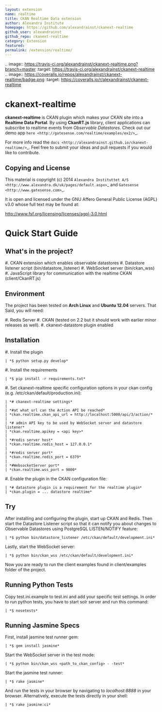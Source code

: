 ```yaml
---
layout: extension
name: realtime
title: CKAN Realtime Data extension
author: Alexandra Institute
homepage: https://github.com/alexandrainst/ckanext-realtime
github_user: alexandrainst
github_repo: ckanext-realtime
category: Extension
featured: 
permalink: /extension/realtime/
---
```



.. image:: https://travis-ci.org/alexandrainst/ckanext-realtime.png?branch=master
	:target: https://travis-ci.org/alexandrainst/ckanext-realtime
.. image:: https://coveralls.io/repos/alexandrainst/ckanext-realtime/badge.png
	:target: https://coveralls.io/r/alexandrainst/ckanext-realtime
	
ckanext-realtime
================

**ckanext-realtime** is CKAN plugin which makes your CKAN site into a **Realtime Data Portal**. By using **CkanRT.js** library, client applications
can subscribe to realtime events from *Observable Datastores*. Check out our demo app `here <http://gatesense.com/realtime/examples/ex2/>`_.

For more info read the `docs <http://alexandrainst.github.io/ckanext-realtime/>`_. Feel free to submit your ideas and pull requests if you would like to contribute.

Copying and License
-------------------

This material is copyright (c) 2014 `Alexandra Instituttet A/S <http://www.alexandra.dk/uk/pages/default.aspx>`_ and `Gatesense <http://www.gatesense.com>`_.

It is open and licensed under the GNU Affero General Public License (AGPL) v3.0
whose full text may be found at:

http://www.fsf.org/licensing/licenses/agpl-3.0.html


Quick Start Guide
=================

What's in the project?
----------------------
#. CKAN extension which enables observable datastores
#. Datastore listener script (bin/datastore_listener)
#. WebSocket server (bin/ckan_wss)
#. JavaScript library for communication with the realtime CKAN (client/CkanRT.js)

Environment
-----------
The project has been tested on **Arch Linux** and **Ubuntu 12.04** servers. That Said, you will need:

#. Redis Server
#. CKAN (tested on 2.2 but it should work with earlier minor releases as well).
#. ckanext-datastore plugin enabled


Installation
------------

#. Install the plugin
	
	| *$ python setup.py develop*
	
#. Install the requirements
	
	| *$ pip install -r requirements.txt*
	 
#. Set ckanext-realtime specific configuration options in your ckan config (e.g. /etc/ckan/default/production.ini):
	
	| *# ckanext-realtime settings*
	|
	| *#at what url can the Action API be reached*
	| *ckan.realtime.ckan_api_url = http://localhost:5000/api/3/action/*
	|
	| *# admin API key to be used by WebSocket server and datastore listener*
	| *ckan.realtime.apikey = <api key>*
	|
	| *#redis server host*
	| *ckan.realtime.redis_host = 127.0.0.1*
	|
	| *#redis server port*
	| *ckan.realtime.redis_port = 6379*
	|
	| *#WebsocketServer port*
	| *ckan.realtime.wss_port = 9000*
	
#. Enable the plugin in the CKAN configuration file:

	| *# datastore plugin is a requirement for the realtime plugin*
	| *ckan.plugin = ... datastore realtime*
	

Try
---
After installing and configuring the plugin, start up CKAN and Redis.
Then start the Datastore Listener script so that it can 
notify you about changes to Observable Datastores using PostgreSQL LISTEN/NOTIFY feature:
	
	| *$ python bin/datastore_listener /etc/ckan/default/development.ini*
	
Lastly, start the WebSocket server:

	| *$ python bin/ckan_wss /etc/ckan/default/development.ini*
	
Now you are ready to run the client examples found in client/examples folder of the project. 

Running Python Tests
--------------------
Copy test.ini.example to test.ini and add your specific test settings.
In order to run python tests, you have to start solr server and run this command:
	
	| *$ nosetests*
	
Running Jasmine Specs
---------------------
First, install jasmine test runner gem:

	| *$ gem install jasmine*
	

Start the WebSocket server in the test mode:
	
	| *$ python bin/ckan_wss <path_to_ckan_config> - -test*

Start the jasmine test runner:
	
	| *$ rake jasmine*
	
And run the tests in  your browser by navigating to *localhost:8888* in your browser. Alternatively, execute the tests directly in your shell:
	
	| *$ rake jasmine:ci*

